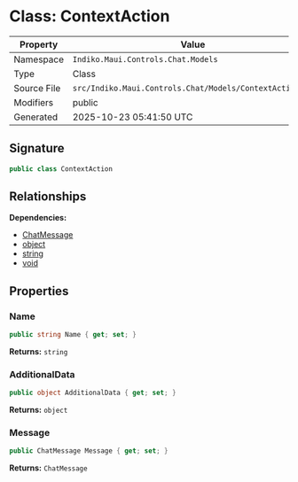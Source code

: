 # Class: ContextAction

| Property | Value |
|----------|-------|
| Namespace | `Indiko.Maui.Controls.Chat.Models` |
| Type | Class |
| Source File | `src/Indiko.Maui.Controls.Chat/Models/ContextAction.cs` |
| Modifiers | public |
| Generated | 2025-10-23 05:41:50 UTC |

## Signature

```csharp
public class ContextAction
```

## Relationships

**Dependencies:**
- [ChatMessage](ChatMessage.md)
- [object](object.md)
- [string](string.md)
- [void](void.md)

## Properties

### Name

```csharp
public string Name { get; set; }
```

**Returns:** `string`

### AdditionalData

```csharp
public object AdditionalData { get; set; }
```

**Returns:** `object`

### Message

```csharp
public ChatMessage Message { get; set; }
```

**Returns:** `ChatMessage`

